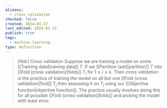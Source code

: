 ```yaml
---
aliases:
  - cross validation
checked: false
created: 2024-01-17
last_edited: 2024-01-17
publish: true
tags:
  - machine-learning
type: definition
---
```

>[!tldr] Cross validation
> Suppose we are training a model on some [[Training data|training data]] $T$. If we [[Partition (set)|partition]] $T$ into [[Fold (cross validation)|folds]] $T_i$ for $1 \leq i \leq k$. Then *cross validation* is the practice of training the model on all but one [[Fold (cross validation)|fold]] $T_j$ then assessing it on $T_j$ using our [[Objective function|objective function]]. The practice usually involves doing this for all possible [[Fold (cross validation)|folds]] and picking the model with least error.  

